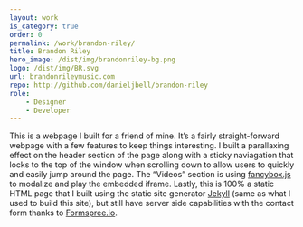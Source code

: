 ```yaml
---
layout: work
is_category: true
order: 0
permalink: /work/brandon-riley/
title: Brandon Riley
hero_image: /dist/img/brandonriley-bg.png
logo: /dist/img/BR.svg
url: brandonrileymusic.com
repo: http://github.com/danieljbell/brandon-riley
role:
    - Designer
    - Developer
---
```


This is a webpage I built for a friend of mine. It’s a fairly straight-forward webpage with a few features to keep things interesting. I built a parallaxing effect on the header section of the page along with a sticky naviagation that locks to the top of the window when scrolling down to allow users to quickly and easily jump around the page. The “Videos” section is using [fancybox.js][1] to modalize and play the embedded iframe. Lastly, this is 100% a static HTML page that I built using the static site generator [Jekyll][2] (same as what I used to build this site), but still have server side capabilities with the contact form thanks to [Formspree.io][3].

[1]: http://fancyapps.com/fancybox/
[2]: http://jekyllrb.com/
[3]: http://formspree.io/